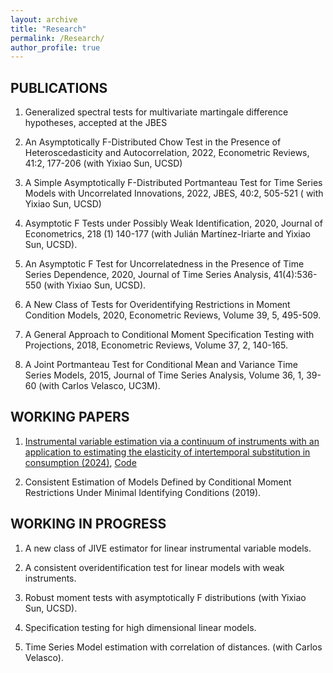 ```yaml
---
layout: archive
title: "Research"
permalink: /Research/
author_profile: true
---
```

## PUBLICATIONS



1.  Generalized spectral tests for multivariate martingale difference hypotheses, accepted at the JBES
3.  An Asymptotically F-Distributed Chow Test in the Presence of Heteroscedasticity and Autocorrelation, 2022,  Econometric Reviews, 41:2, 177-206 (with Yixiao Sun, UCSD)

4. A Simple Asymptotically F-Distributed Portmanteau Test for Time Series Models with Uncorrelated Innovations, 2022, JBES, 40:2, 505-521 ( with Yixiao Sun, UCSD)

5. Asymptotic F Tests under Possibly Weak Identification, 2020, Journal of Econometrics, 218 (1) 140-177 (with Julián Martínez-Iriarte and Yixiao Sun, UCSD).

6. An Asymptotic F Test for Uncorrelatedness in the Presence of Time Series Dependence, 2020, Journal of Time Series Analysis,  41(4):536-550  (with Yixiao Sun, UCSD).

7. A New Class of Tests for Overidentifying Restrictions in Moment Condition Models, 2020, Econometric Reviews, Volume 39, 5, 495-509. 

8. A General Approach to Conditional Moment Specification Testing with Projections, 2018, Econometric Reviews, Volume 37, 2, 140-165. 

9.	A Joint Portmanteau Test for Conditional Mean and Variance Time Series Models, 2015, Journal of Time Series Analysis, Volume 36, 1, 39-60 (with Carlos Velasco, UC3M).

## WORKING PAPERS

1. <a href="https://github.com/metrixwang/metrixwang.github.io/blob/02742c1973dfc88bd2480bf097e0ed8473b51858/files/IV_Regression_2024_new_WP.pdf">Instrumental variable estimation via a continuum of instruments with an application to estimating the elasticity of intertemporal substitution in consumption (2024)</a>, <a href="https://github.com/metrixwang/metrixwang.github.io/blob/28bb7f9dea40b34c6e7d45d108c34f73ef18085d/files/US_Ascari.rar">Code</a> 
 
2.	Consistent Estimation of Models Defined by Conditional Moment Restrictions Under Minimal Identifying Conditions (2019).


## WORKING  IN PROGRESS

1.	A new class of JIVE estimator for linear instrumental variable models.

2.	A consistent overidentification test for linear models with weak instruments.

3.	Robust moment tests with asymptotically F distributions (with Yixiao Sun, UCSD).

4.  Specification testing for high dimensional linear models. 

5. Time Series Model estimation with correlation of distances. (with Carlos Velasco).  

